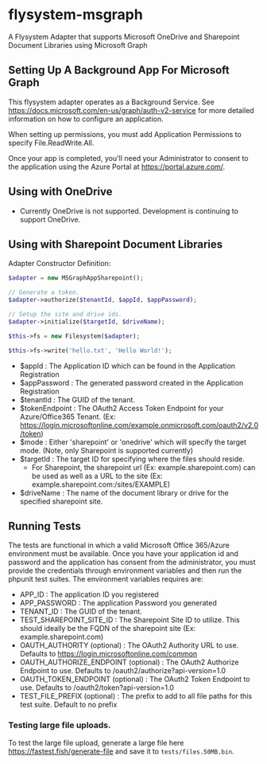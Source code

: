 # flysystem-msgraph
A Flysystem Adapter that supports Microsoft OneDrive and Sharepoint Document Libraries using Microsoft Graph

## Setting Up A Background App For Microsoft Graph
This flysystem adapter operates as a Background Service. See https://docs.microsoft.com/en-us/graph/auth-v2-service for more detailed information
on how to configure an application.

When setting up permissions, you must add Application Permissions to specify File.ReadWrite.All.

Once your app is completed, you'll need your Administrator to consent to the application using the Azure Portal at https://portal.azure.com/.

## Using with OneDrive
* Currently OneDrive is not supported. Development is continuing to support OneDrive.

## Using with Sharepoint Document Libraries
Adapter Constructor Definition:
```php
$adapter = new MSGraphAppSharepoint();

// Generate a token.
$adapter->authorize($tenantId, $appId, $appPassword);

// Setup the site and drive ids.
$adapter->initialize($targetId, $driveName);

$this->fs = new Filesystem($adapter);

$this->fs->write('hello.txt', 'Hello World!');
```
* $appId : The Application ID which can be found in the Application Registration
* $appPassword : The generated password created in the Application Registration
* $tenantId : The GUID of the tenant.
* $tokenEndpoint : The OAuth2 Access Token Endpoint for your Azure/Office365 Tenant. (Ex: https://login.microsoftonline.com/example.onmicrosoft.com/oauth2/v2.0/token)
* $mode : Either 'sharepoint' or 'onedrive' which will specify the target mode. (Note, only Sharepoint is supported currently)
* $targetId : The target ID for specifying where the files should reside.
  * For Sharepoint, the sharepoint url (Ex: example.sharepoint.com) can be used as well as a URL to the site (Ex: example.sharepoint.com:/sites/EXAMPLE)
* $driveName : The name of the document library or drive for the specified sharepoint site.

## Running Tests
The tests are functional in which a valid Microsoft Office 365/Azure environment must be available. Once you have your
application id and password and the application has consent from the administrator, you must provide the credentials
through environment variables and then run the phpunit test suites.  The environment variables requires are:

* APP_ID : The application ID you registered
* APP_PASSWORD : The application Password you generated
* TENANT_ID : The GUID of the tenant.
* TEST_SHAREPOINT_SITE_ID : The Sharepoint Site ID to utilize. This should ideally be the FQDN of the sharepoint site (Ex: example.sharepoint.com)
* OAUTH_AUTHORITY (optional) : The OAuth2 Authority URL to use. Defaults to https://login.microsoftonline.com/common
* OAUTH_AUTHORIZE_ENDPOINT (optional) : The OAuth2 Authorize Endpoint to use. Defaults to /oauth2/authorize?api-version=1.0
* OAUTH_TOKEN_ENDPOINT (optional) : The OAuth2 Token Endpoint to use. Defaults to /oauth2/token?api-version=1.0
* TEST_FILE_PREFIX (optional) : The prefix to add to all file paths for this test suite. Default to no prefix

### Testing large file uploads.
To test the large file upload, generate a large file here https://fastest.fish/generate-file and save it to `tests/files.50MB.bin`.
